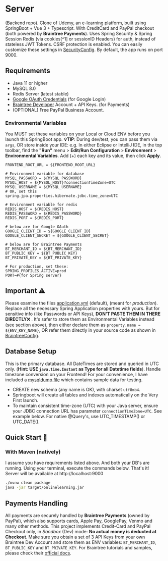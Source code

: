 # Server

(Backend repo). Clone of Udemy, an e-learning platform, built using SpringBoot + Vue 3 + Typescript. With CreditCard and
PayPal checkout (both powered by **Braintree Payments**). Uses Spring Security & Spring Session Redis (via cookies[^1]
or sessionID Headers) for auth, instead of stateless JWT Tokens. CSRF protection is enabled. You can easily customize
these settings in [SecurityConfig](src/main/java/com/utc2/onlinelearning/config/SecurityConfig.java). By default, the
app runs on port 9000.

## Requirements

- Java 11 or higher
- MySQL 8.0
- Redis Server (latest stable)
- [Google OAuth Credentials](https://developers.google.com/identity/gsi/web/guides/get-google-api-clientid) (for Google
  Login)
- [Braintree Developer](https://developer.paypal.com/braintree/docs) Account + API Keys. (for Payments)
- (OPTIONAL) Free PayPal Business Account.

### Environmental Variables

You MUST set these variables on your Local or Cloud ENV before you launch this SpringBoot app. **💡TIP**: During
dev/test, you can pass them via `args`, OR store inside your IDE: e.g. In either Eclipse or IntelliJ IDE, in the top
toolbar, find the **"Run"** menu > **Edit/Run Configuration** > **Environment** > **Environmental Variables**. Add (+)
each key and its value, then click **Apply**. 

```properties
FRONTEND_ROOT_URL = ${FRONTEND_ROOT_URL}

# Environment variable for database
MYSQL_PASSWORD = ${MYSQL_PASSWORD}
MYSQL_HOST = ${MYSQL_HOST}?connectionTimeZone=UTC
MYSQL_USERNAME = ${MYSQL_USERNAME}
# OR, set this
spring.jpa.properties.hibernate.jdbc.time_zone=UTC

# Environment variable for redis
REDIS_HOST = ${REDIS_HOST}
REDIS_PASSWORD = ${REDIS_PASSWORD}
REDIS_PORT = ${REDIS_PORT}

# below are for Google OAuth
GOOGLE_CLIENT_ID = ${GOOGLE_CLIENT_ID}
GOOGLE_CLIENT_SECRET = ${GOOGLE_CLIENT_SECRET}

# below are for Braintree Payments
BT_MERCHANT_ID = ${BT_MERCHANT_ID}
BT_PUBLIC_KEY = ${BT_PUBLIC_KEY}
BT_PRIVATE_KEY = ${BT_PRIVATE_KEY}

# For production, set these:
SPRING_PROFILES_ACTIVE=prod
PORT=#{for Spring server}
```

## Important ⚠

Please examine the files [application.yml](src/main/resources/application.yml) (default),
 (meant for _production_). Replace all the necessary
Spring Application properties with yours. But for sensitive info (like Passwords or API Keys), **DON'T PASTE THEM IN
THERE DIRECTLY**❌ . It's safer to store them as Environmental Variables instead (see section above), then either
declare them as `property.name = ${ENV_KEY_NAME}`, OR refer them directly in your source code as shown
in [BraintreeConfig](src/main/java/com/utc2/onlinelearning/config/BraintreeConfig.java).

## Database Setup

This is the primary database. All DateTimes are stored and queried in UTC only. (**Hint: USE `java.time.Instant` as Type
for all Datetime fields**). Handle timezone conversion on your Frontend! For your convenience, I have included a
[mysqldump file](src/main/resources/data_onlinelearning.sql) which contains sample data for testing.

- CREATE new schema (any name is OK), with charset `utf8mb4`.
- Springboot will create all tables and indexes automatically on the Very First launch.
- To maintain consistent time-zone (UTC) with your Java server, ensure your JDBC connection URL has
  parameter `connectionTimeZone=UTC`. See example below. For native @Query's, use UTC_TIMESTAMP() or UTC_DATE().

## Quick Start 🚀

### With Maven (natively)

I assume you have requirements listed above. And both your DB's are running. Using your terminal, execute the commands
below. That's it! Server will be available at http://localhost:9000

```bash
./mvnw clean package
java -jar target/onlinelearning.jar
```

## Payments Handling

All payments are securely handled by **Braintree Payments** (owned by PayPal), which also supports cards, Apple Pay,
GooglePay, Venmo and many other methods. This project implements Credit-Card and PayPal Checkout only, in _Sandbox_
(Dev) mode: **No actual money is deducted at Checkout**. Make sure you obtain a set of 3 API Keys from
your own Braintree Dev Account and store them as ENV variables: `BT_MERCHANT_ID`, `BT_PUBLIC_KEY` and `BT_PRIVATE_KEY`.
For Braintree tutorials and samples, please check their [official docs](https://developer.paypal.com/braintree/docs).
